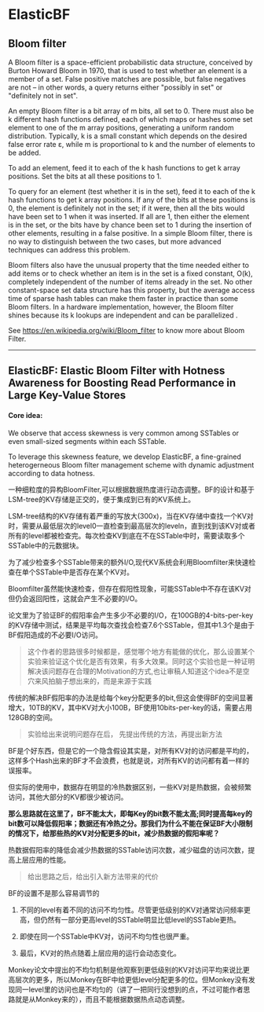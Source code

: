 # ElasticBF

## Bloom filter

A Bloom filter is a space-efficient probabilistic data structure, conceived by Burton Howard Bloom in 1970, that is used to test whether an element is a member of a set. False positive matches are possible, but false negatives are not – in other words, a query returns either "possibly in set" or "definitely not in set". 

An empty Bloom filter is a bit array of m bits, all set to 0. There must also be k different hash functions defined, each of which maps or hashes some set element to one of the m array positions, generating a uniform random distribution. Typically, k is a small constant which depends on the desired false error rate ε, while m is proportional to k and the number of elements to be added.

To add an element, feed it to each of the k hash functions to get k array positions. Set the bits at all these positions to 1.

To query for an element (test whether it is in the set), feed it to each of the k hash functions to get k array positions. If any of the bits at these positions is 0, the element is definitely not in the set; if it were, then all the bits would have been set to 1 when it was inserted. If all are 1, then either the element is in the set, or the bits have by chance been set to 1 during the insertion of other elements, resulting in a false positive. In a simple Bloom filter, there is no way to distinguish between the two cases, but more advanced techniques can address this problem.

Bloom filters also have the unusual property that the time needed either to add items or to check whether an item is in the set is a fixed constant, O(k), completely independent of the number of items already in the set. No other constant-space set data structure has this property, but the average access time of sparse hash tables can make them faster in practice than some Bloom filters. In a hardware implementation, however, the Bloom filter shines because its k lookups are independent and can be parallelized
.

See <https://en.wikipedia.org/wiki/Bloom_filter> to know more about Bloom Filter.

---

## ElasticBF: Elastic Bloom Filter with Hotness Awareness for Boosting Read Performance in Large Key-Value Stores

#### Core idea:
We observe that access skewness is very common among SSTables or even small-sized segments within each SSTable.

To leverage this skewness feature, we develop ElasticBF, a fine-grained heterogerneous Bloom filter management scheme with dynamic adjustment according to data hotness.

一种细粒度的异构BloomFilter,可以根据数据热度进行动态调整。BF的设计和基于LSM-tree的KV存储是正交的，便于集成到已有的KV系统上。


LSM-tree结构的KV存储有着严重的写放大(300x)，当在KV存储中查找一个KV对时，需要从最低层次的level0一直检查到最高层次的leveln，直到找到该KV对或者所有的level都被检查完。每次检查KV到底在不在SSTable中时，需要读取多个SSTable中的元数据块。

为了减少检查多个SSTable带来的额外I/O,现代KV系统会利用Bloomfilter来快速检查在单个SSTable中是否存在某个KV对。

Bloomfilter虽然能快速检查，但存在假阳性现象，可能SSTable中不存在该KV对但仍会返回阳性，这就会产生不必要的I/O。

论文里为了验证BF的假阳率会产生多少不必要的I/O，在100GB的4-bits-per-key的KV存储中测试，结果是平均每次查找会检查7.6个SSTable，但其中1.3个是由于BF假阳造成的不必要I/O访问。

> 这个作者的思路很多时候都是，感觉哪个地方有能做的优化，那么设置某个实验来验证这个优化是否有效果，有多大效果。同时这个实验也是一种证明解决该问题存在合理的Motivation的方式,也让审稿人知道这个idea不是空穴来风拍脑子想出来的，而是来源于实践

传统的解决BF假阳率的办法是给每个key分配更多的bit,但这会使得BF的空间显著增大，10TB的KV，其中KV对大小100B，BF使用10bits-per-key的话，需要占用128GB的空间。

> 实验给出来说明问题存在后， 先提出传统的方法，再提出新方法

BF是个好东西，但是它的一个隐含假设其实是，对所有KV对的访问都是平均的，这样多个Hash出来的BF才不会浪费，也就是说，对所有KV的访问都有着一样的误报率。

但实际的使用中，数据存在明显的冷热数据区别，一些KV对是热数据，会被频繁访问，其他大部分的KV都很少被访问。

**那么思路就在这里了，BF不能太大，即每Key的bit数不能太高;同时提高每key的bit数可以降低假阳率；数据还有冷热之分。那我们为什么不能在保证BF大小限制的情况下，给那些热的KV对分配更多的bit，减少热数据的假阳率呢？**

热数据假阳率的降低会减少热数据的SSTable访问次数，减少磁盘的访问次数，提高上层应用的性能。

> 给出思路之后，给出引入新方法带来的代价

BF的设置不是那么容易调节的

1. 不同的level有着不同的访问不均匀性。尽管更低级别的KV对通常访问频率更高，但仍然有一部分更高level的SSTable明显比低level的SSTable更热。

2. 即使在同一个SSTable中KV对，访问不均匀性也很严重。

3. 最后，KV对的热点随着上层应用的运行会动态变化。

Monkey论文中提出的不均匀机制是他观察到更低级别的KV对访问平均来说比更高层次的更多，所以Monkey在BF中给更低level分配更多的位。但Monkey没有发现同一level里的访问也是不均匀的（讲了一把同行没想到的点，不过可能作者思路就是从Monkey来的），而且不能根据数据热点动态调整。



